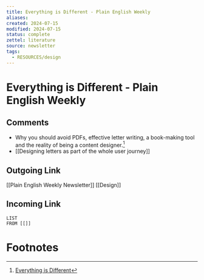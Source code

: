 ```yaml
---
title: Everything is Different - Plain English Weekly
aliases: 
created: 2024-07-15
modified: 2024-07-15
status: complete
zettel: literature
source: newsletter
tags:
  - RESOURCES/design
---
```

# Everything is Different - Plain English Weekly
## Comments
- Why you should avoid PDFs, effective letter writing, a book-making tool and the reality of being a content designer.[^1]
- [[Designing letters as part of the whole user journey]]

## Outgoing Link
[[Plain English Weekly Newsletter]]
[[Design]]
## Incoming Link
```dataview
LIST
FROM [[]]
```
# Footnotes

[^1]: [Everything is Different](https://www.plainenglish.club/everything-is-different/)